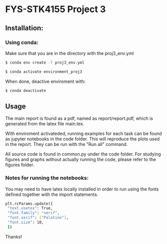 # FYS-STK4155 Project 3

## Installation:

### Using conda:

Make sure that you are in the directory with the proj3_env.yml

```bash
$ conda env create -f proj3_env.yml
```
```bash
$ conda activate environment_proj3
```

When done, deactive enviroment with:

```bash
$ conda deactivate
```

## Usage

The main report is found as a pdf, named as report/report.pdf, which is generated from the latex file main.tex. 

With enviroment activateded, running examples for each task can be found as jupyter notebooks in the code folder. This will reproduce the plots used in the report.
They can be run with the "Run all" command. 

All source code is found in common.py under the code folder. For studying figures and graphs without actually running the code, please refer to the figures folder. 

### Notes for running the notebooks:
   You may need to have latex locally installed in order to run using the fonts defined together with 
   the import statements. 
   ```sh
   plt.rcParams.update({
    "text.usetex": True,
    "font.family": "serif",
    "font.serif": ["Palatino"],
    "font.size": 10,
	})
   ```

Thanks!
